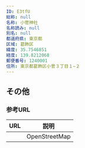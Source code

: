 ```yaml
---
ID: E3tfU
総称: null
名称: 小菅神社
名称読み: null
別名: null
都道府県: 東京都
区域: 葛飾区
緯度: 35.7546851
経度: 139.8212068
郵便番号: 1240001
住所: 東京都葛飾区小菅３丁目１−２
---
```


## その他

### 参考URL

| URL | 説明          |
| --- | ------------- |
|     | OpenStreetMap |
